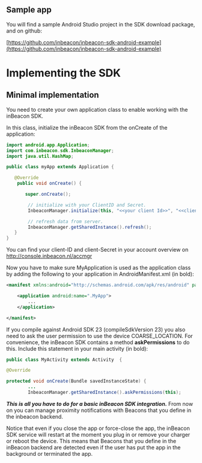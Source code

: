 ## Sample app

You will find a sample Android Studio project in the SDK download package, and on github:

[https://github.com/inbeacon/inbeacon-sdk-android-example](https://github.com/inbeacon/inbeacon-sdk-android-example)

# Implementing the SDK

## Minimal implementation

You need to create your own application class to enable working with the inBeacon SDK.

In this class, initialize the inBeacon SDK from the onCreate of the application:

```java
import android.app.Application;
import com.inbeacon.sdk.InbeaconManager;
import java.util.HashMap;

public class myApp extends Application {

   @Override
	public void onCreate() {

       super.onCreate();

		// initialize with your ClientID and Secret.
		InbeaconManager.initialize(this, "<<your client Id>>", "<<client Secret>>");

		// refresh data from server. 
		InbeaconManager.getSharedInstance().refresh();
   }
}
```

You can find your client-ID and client-Secret in your account overview on [http://console.inbeacon.nl/accmgr ](http://console.inbeacon.nl/accmgr)

Now you have to make sure MyApplication is used as the application class by adding the following to your application in AndroidManifest.xml (in bold):

```xml
<manifest xmlns:android="http://schemas.android.com/apk/res/android" package="com.inbeacon.inbeaconsdkaartest" >

    <application android:name=".MyApp">
		...
    </application>

</manifest>
```

If you compile against Android SDK 23 (compileSdkVersion 23) you also need to ask the user permission to use the device COARSE_LOCATION. For convenience, the inBeacon SDK contains a method **askPermissions** to do this. Include this statement in your main activity (in bold):

```java
public class MyActivity extends Activity  { 

@Override

protected void onCreate(Bundle savedInstanceState) {
		...
		InbeaconManager.getSharedInstance().askPermissions(this);

```
**_This is all you have to do for a basic inBeacon SDK integration._** From now on you can manage proximity notifications with Beacons that you define in the inbeacon backend.  

Notice that even if you close the app or force-close the app, the inBeacon SDK service will restart at the moment you plug in or remove your charger or reboot the device. This means that Beacons that you define in the inBeacon backend are detected even if the user has put the app in the background or terminated the app. 


